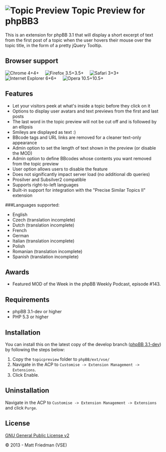 ![Topic Preview](http://mattfriedman.me/forum/images/search.png "Topic Preview") Topic Preview for phpBB3
========================

This is an extension for phpBB 3.1 that will display a short excerpt of text from the first post of a topic when the user hovers their mouse over the topic title, in the form of a pretty jQuery Tooltip.

## Browser support
![Chrome 4+](http://mattfriedman.me/software/browsericons/chrome.png "Chrome 4+")4+ &nbsp;&nbsp;&nbsp;
![Firefox 3.5+](http://mattfriedman.me/software/browsericons/firefox.png "Firefox 3.5+")3.5+ &nbsp;&nbsp;&nbsp;
![Safari 3+](http://mattfriedman.me/software/browsericons/safari.png "Safari 3+")3+ &nbsp;&nbsp;&nbsp;
![Internet Explorer 6+](http://mattfriedman.me/software/browsericons/ie.png "Internet Explorer 6+")6+ &nbsp;&nbsp;&nbsp;
![Opera 10.5+](http://mattfriedman.me/software/browsericons/opera.png "Opera 10.5+")10.5+

Features
--------

* Let your visitors peek at what's inside a topic before they click on it
* Options to display user avatars and text previews from the first and last posts
* The last word in the topic preview will not be cut off and is followed by an ellipsis
* Smileys are displayed as text :)
* BBcode tags and URL links are removed for a cleaner text-only appearance
* Admin option to set the length of text shown in the preview (or disable the MOD)
* Admin option to define BBcodes whose contents you want removed from the topic preview
* User option allows users to disable the feature
* Does not significantly impact server load (no additional db queries)
* Prosilver and Subsilver2 compatible
* Supports right-to-left languages
* Built-in support for integration with the "Precise Similar Topics II" extension

###Languages supported:
* English
* Czech (translation incomplete)
* Dutch (translation incomplete)
* French
* German
* Italian (translation incomplete)
* Polish
* Romanian (translation incomplete)
* Spanish (translation incomplete)

Awards
------

* Featured MOD of the Week in the phpBB Weekly Podcast, episode #143.

Requirements
------------

* phpBB 3.1-dev or higher
* PHP 5.3 or higher

Installation
------------

You can install this on the latest copy of the develop branch ([phpBB 3.1-dev](https://github.com/phpbb/phpbb3)) by following the steps below:

1. Copy the `topicpreview` folder to `phpBB/ext/vse/`
2. Navigate in the ACP to `Customise -> Extension Management -> Extensions`.
3. Click Enable.

Uninstallation
--------------

Navigate in the ACP to `Customise -> Extension Management -> Extensions` and click `Purge`.

License
-------

[GNU General Public License v2](http://opensource.org/licenses/GPL-2.0)

© 2013 - Matt Friedman (VSE)
